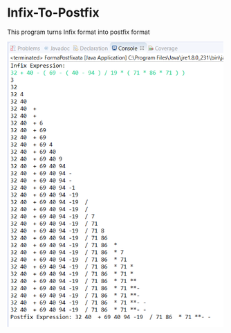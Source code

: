# Infix-To-Postfix
This program turns Infix format into postfix format


<img src="https://github.com/abrarr18/Infix-To-Postfix/blob/main/InfixToPostfixJava.PNG" width=500><br>
